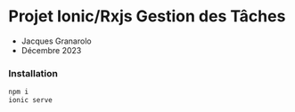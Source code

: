 # Projet Ionic/Rxjs Gestion des Tâches

- Jacques Granarolo
- Décembre 2023

### Installation

```bash
npm i
ionic serve
```